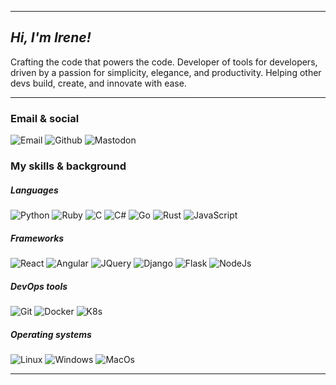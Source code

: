 ************************************************************************************************
## _Hi, I'm Irene!_
Crafting the code that powers the code. Developer of tools for developers, driven by a passion for simplicity, elegance, and productivity. Helping other devs build, create, and innovate with ease.
************************************************************************************************
### Email & social
![Email](https://img.shields.io/badge/protonmail-000000?style=for-the-badge&logo=proton)
![Github](https://img.shields.io/badge/github-000000?style=for-the-badge&logo=github)
![Mastodon](https://img.shields.io/badge/mastodon-000000?style=for-the-badge&logo=mastodon)

### My skills & background
##### Languages
![Python](https://img.shields.io/badge/python-3B8EDE?style=for-the-badge&logo=python&logoColor=ffffff)
![Ruby](https://img.shields.io/badge/ruby-9B2D2D?style=for-the-badge&logo=ruby&logoColor=ffffff)
![C](https://img.shields.io/badge/c%2fc++-005C99?style=for-the-badge&logo=c&logoColor=ffffff)
![C#](https://img.shields.io/badge/c%23-0078D7?style=for-the-badge&logo=c%23&logoColor=ffffff)
![Go](https://img.shields.io/badge/go-00ADD8?style=for-the-badge&logo=go&logoColor=ffffff)
![Rust](https://img.shields.io/badge/rust-8B0000?style=for-the-badge&logo=rust&logoColor=ffffff)
![JavaScript](https://img.shields.io/badge/javascript-ee5500?style=for-the-badge&logo=javascript&logoColor=ffffff)

##### Frameworks
![React](https://img.shields.io/badge/react-61DAFB?style=for-the-badge&logo=react&logoColor=000000)
![Angular](https://img.shields.io/badge/angular-DD0031?style=for-the-badge&logo=angular&logoColor=ffffff)
![JQuery](https://img.shields.io/badge/jquery-0769AD?style=for-the-badge&logo=jquery&logoColor=ffffff)
![Django](https://img.shields.io/badge/django-092E20?style=for-the-badge&logo=django&logoColor=ffffff)
![Flask](https://img.shields.io/badge/flask-000000?style=for-the-badge&logo=flask&logoColor=ffffff)
![NodeJs](https://img.shields.io/badge/nodejs-68A063?style=for-the-badge&logo=nodejs&logoColor=ffffff)

##### DevOps tools
![Git](https://img.shields.io/badge/git-ff6600?style=for-the-badge&logo=git&logoColor=ffffff)
![Docker](https://img.shields.io/badge/docker-0088ff?style=for-the-badge&logo=docker&logoColor=ffffff)
![K8s](https://img.shields.io/badge/k8s-0088ff?style=for-the-badge&logo=kubernetes&logoColor=ffffff)

##### Operating systems
![Linux](https://img.shields.io/badge/linux-000000?style=for-the-badge&logo=linux&logoColor=ffffff)
![Windows](https://img.shields.io/badge/windows-0066cc?style=for-the-badge&logo=windows&logoColor=ffffff)
![MacOs](https://img.shields.io/badge/macos-000000?style=for-the-badge&logo=macos&logoColor=ffffff)
<!--
##### Text editors
![Vim](https://img.shields.io/badge/vim-005500?style=for-the-badge&logo=vim&logoColor=ffffff)
![Emacs](https://img.shields.io/badge/emacs-550055?style=for-the-badge&logo=gnu&logoColor=ffffff)
![CodeBlocks](https://img.shields.io/badge/code::blocks-000000?style=for-the-badge&logo=codeblocks&logoColor=ffffff)
-->
************************************************************************************************
